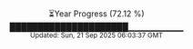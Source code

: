 <p align="center">
⏳Year Progress (72.12 %)<br>
█████████████████████▁▁▁▁▁▁▁▁▁ <br>
<sub>Updated: Sun, 21 Sep 2025 06:03:37 GMT</sub>
</p>

